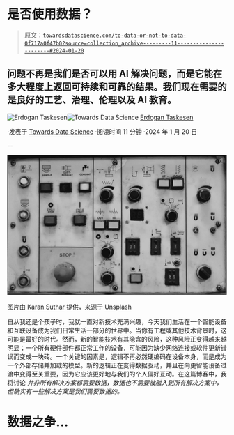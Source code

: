 # 是否使用数据？

> 原文：[`towardsdatascience.com/to-data-or-not-to-data-0f717a0f47b0?source=collection_archive---------11-----------------------#2024-01-20`](https://towardsdatascience.com/to-data-or-not-to-data-0f717a0f47b0?source=collection_archive---------11-----------------------#2024-01-20)

## 问题不再是我们是否可以用 AI 解决问题，而是它能在多大程度上返回可持续和可靠的结果。我们现在需要的是良好的工艺、治理、伦理以及 AI 教育。

[](https://erdogant.medium.com/?source=post_page---byline--0f717a0f47b0--------------------------------)![Erdogan Taskesen](https://erdogant.medium.com/?source=post_page---byline--0f717a0f47b0--------------------------------)[](https://towardsdatascience.com/?source=post_page---byline--0f717a0f47b0--------------------------------)![Towards Data Science](https://towardsdatascience.com/?source=post_page---byline--0f717a0f47b0--------------------------------) [Erdogan Taskesen](https://erdogant.medium.com/?source=post_page---byline--0f717a0f47b0--------------------------------)

·发表于 [Towards Data Science](https://towardsdatascience.com/?source=post_page---byline--0f717a0f47b0--------------------------------) ·阅读时间 11 分钟 ·2024 年 1 月 20 日

--

![](img/1c98ca0425913a3ee9ca8ef4fd96a377.png)

图片由 [Karan Suthar](https://unsplash.com/@karan_suthar_?utm_content=creditCopyText&utm_medium=referral&utm_source=unsplash) 提供，来源于 [Unsplash](https://unsplash.com/photos/a-close-up-of-a-control-panel-with-buttons-and-switches-3gX0VUxKekU?utm_content=creditCopyText&utm_medium=referral&utm_source=unsplash)

自从我还是个孩子时，我就一直对新技术充满兴趣，今天我们生活在一个智能设备和互联设备成为我们日常生活一部分的世界中。当你有工程或其他技术背景时，这可能是最好的时代。然而，新的智能技术有其隐含的风险，这种风险正变得越来越明显；一个所有硬件部件都正常工作的设备，可能因为缺少网络连接或软件更新错误而变成一块砖。一个关键的因素是，逻辑不再必然硬编码在设备本身，而是成为一个外部存储并加载的模型。新的逻辑正在变得数据驱动，并且在向更智能设备过渡中变得至关重要，因为它应该更好地与我们的个人偏好互动。在这篇博客中，我将讨论 *并非所有解决方案都需要数据，数据也不需要被融入到所有解决方案中，但确实有一些解决方案是我们需要数据的。*

# 数据之争…

